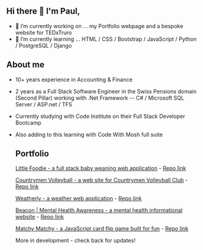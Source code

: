 ## Hi there 👋 I'm Paul,
- 🔭 I’m currently working on ... my Portfolio webpage and a bespoke website for TEDxTruro
- 🌱 I’m currently learning ... HTML / CSS / Bootstrap / JavaScript / Python / PostgreSQL / Django

## About me
- 10+ years experience in Accounting & Finance
- 2 years as a Full Stack Software Engineer in the Swiss Pensions domain (Second Pillar) working with .Net Framework -- C# / Microsoft SQL Server / ASP.net / TFS
- Currently studying with Code Institute on their Full Stack Developer Bootcamp
- Also adding to this learning with Code With Mosh full suite

  ## Portfolio
  [Little Foodie - a full stack baby weaning web application](https://little-foodie-3451586f5ac7.herokuapp.com/) - [Repo link](https://github.com/KernowPabloUK/little-foodie)
  
  [Countrymen Volleyball - a web site for Countrymen Volleyball Club](https://countrymenvolleyball.co.uk/) - [Repo link](https://github.com/KernowPabloUK/countymen-volleyball-club)
  
  [Weatherly - a weather web application](https://kernowpablouk.github.io/Weatherly/) - [Repo link](https://github.com/KernowPabloUK/Weatherly)
  
  [Beacon | Mental Health Awareness - a mental health informational website](https://kernowpablouk.github.io/Beacon-Mental-Health-Awareness/) - [Repo link](https://github.com/KernowPabloUK/Beacon-Mental-Health-Awareness)
  
  [Matchy Matchy - a JavaScript card flip game built for fun](https://kernowpablouk.github.io/card-match-game/) - [Repo link](https://github.com/KernowPabloUK/card-match-game)

  More in development - check back for updates!

<!--
**KernowPabloUK/KernowPabloUK** is a ✨ _special_ ✨ repository because its `README.md` (this file) appears on your GitHub profile.
-->
